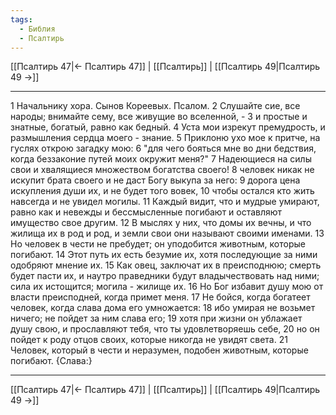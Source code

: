 ```yaml
---
tags:
  - Библия
  - Псалтирь
---
```

[[Псалтирь 47|← Псалтирь 47]] | [[Псалтирь]] | [[Псалтирь 49|Псалтирь 49 →]]

---
1 Начальнику хора. Сынов Кореевых. Псалом.
2 Слушайте сие, все народы; внимайте сему, все живущие во вселенной, -
3 и простые и знатные, богатый, равно как бедный.
4 Уста мои изрекут премудрость, и размышления сердца моего - знание.
5 Приклоню ухо мое к притче, на гуслях открою загадку мою:
6 "для чего бояться мне во дни бедствия, когда беззаконие путей моих окружит меня?"
7 Надеющиеся на силы свои и хвалящиеся множеством богатства своего!
8 человек никак не искупит брата своего и не даст Богу выкупа за него:
9 дорога цена искупления души их, и не будет того вовек,
10 чтобы остался кто жить навсегда и не увидел могилы.
11 Каждый видит, что и мудрые умирают, равно как и невежды и бессмысленные погибают и оставляют имущество свое другим.
12 В мыслях у них, что домы их вечны, и что жилища их в род и род, и земли свои они называют своими именами.
13 Но человек в чести не пребудет; он уподобится животным, которые погибают.
14 Этот путь их есть безумие их, хотя последующие за ними одобряют мнение их.
15 Как овец, заключат их в преисподнюю; смерть будет пасти их, и наутро праведники будут владычествовать над ними; сила их истощится; могила - жилище их.
16 Но Бог избавит душу мою от власти преисподней, когда примет меня.
17 Не бойся, когда богатеет человек, когда слава дома его умножается:
18 ибо умирая не возьмет ничего; не пойдет за ним слава его;
19 хотя при жизни он ублажает душу свою, и прославляют тебя, что ты удовлетворяешь себе,
20 но он пойдет к роду отцов своих, которые никогда не увидят света.
21 Человек, который в чести и неразумен, подобен животным, которые погибают. {Слава:}

---
[[Псалтирь 47|← Псалтирь 47]] | [[Псалтирь]] | [[Псалтирь 49|Псалтирь 49 →]]